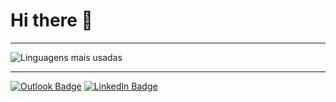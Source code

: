 # Hi there 👋
---

![Linguagens mais usadas](https://github-readme-stats.vercel.app/api/top-langs/?username=IanJabriel&layout=compact&langs_count=6&theme=dark)

---

[![Outlook Badge](https://img.shields.io/badge/-Outlook-808080?style=for-the-badge&logo=microsoft-outlook&logoColor=white)](mailto:IanJabriel23@hotmail.com)
[![LinkedIn Badge](https://img.shields.io/badge/-LinkedIn-blue?style=for-the-badge&logo=linkedin&logoColor=white)](https://www.linkedin.com/in/ian-jabriel-rodrigues-garcia-a478841a2/)

